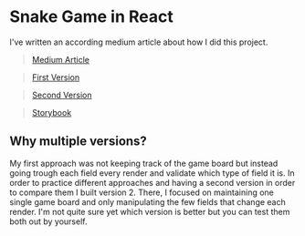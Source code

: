 # Snake Game in React

I've written an according medium article about how I did this project.

> [Medium Article](https://oliverdietsche.medium.com/snake-game-in-react-using-typescript-ee14efbe4e8b)

> [First Version](https://react-snake-steel.vercel.app)

> [Second Version](https://react-snake-steel.vercel.app/v2)

> [Storybook](https://react-snake-storybook.vercel.app/?path=/story/components-field--interactive)

## Why multiple versions?

My first approach was not keeping track of the game board but instead going trough each field every render and validate which type of field it is. In order to practice different approaches and having a second version in order to compare them I built version 2. There, I focused on maintaining one single game board and only manipulating the few fields that change each render. I'm not quite sure yet which version is better but you can test them both out by yourself.

